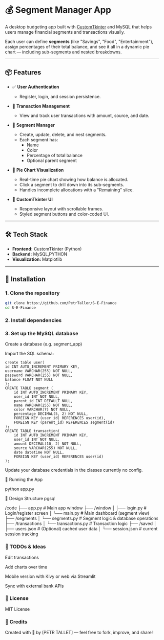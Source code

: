 # 💰 Segment Manager App

A desktop budgeting app built with [CustomTkinter](https://github.com/TomSchimansky/CustomTkinter) and MySQL that helps users manage financial segments and transactions visually. 

Each user can define **segments** (like "Savings", "Food", "Entertainment"), assign percentages of their total balance, and see it all in a dynamic pie chart — including sub-segments and nested breakdowns.

---

## 📦 Features

- ✅ **User Authentication**
  - Register, login, and session persistence.
  
- 🧾 **Transaction Management**
  - View and track user transactions with amount, source, and date.

- 🎯 **Segment Manager**
  - Create, update, delete, and nest segments.
  - Each segment has:
    - Name
    - Color
    - Percentage of total balance
    - Optional parent segment

- 🥧 **Pie Chart Visualization**
  - Real-time pie chart showing how balance is allocated.
  - Click a segment to drill down into its sub-segments.
  - Handles incomplete allocations with a "Remaining" slice.

- 🎨 **CustomTkinter UI**
  - Responsive layout with scrollable frames.
  - Styled segment buttons and color-coded UI.

---

## 🛠️ Tech Stack

- **Frontend:** CustomTkinter (Python)
- **Backend:** MySQL,PYTHON
- **Visualization:** Matplotlib

---

## 🧰 Installation

### 1. Clone the repository

```bash
git clone https://github.com/PetrTaller/S-E-Finance
cd S-E-Finance
```

### 2. Install dependencies

### 3. Set up the MySQL database
Create a database (e.g. segment_app)

Import the SQL schema:

```
create table user(
id INT AUTO_INCREMENT PRIMARY KEY,
username VARCHAR(255) NOT NULL,
password VARCHAR(255) NOT NULL,
balance FLOAT NOT NULL
);
CREATE TABLE segment (
    id INT AUTO_INCREMENT PRIMARY KEY,
    user_id INT NOT NULL,
    parent_id INT DEFAULT NULL,
    name VARCHAR(255) NOT NULL,
    color VARCHAR(7) NOT NULL,
    percentage DECIMAL(5, 2) NOT NULL,
    FOREIGN KEY (user_id) REFERENCES user(id),
    FOREIGN KEY (parent_id) REFERENCES segment(id)
);
CREATE TABLE transaction(
    id INT AUTO_INCREMENT PRIMARY KEY,
    user_id INT NOT NULL,
    amount DECIMAL(10, 2) NOT NULL,
    source VARCHAR(255) NOT NULL,
    date datetime NOT NULL,
    FOREIGN KEY (user_id) REFERENCES user(id)
);
```
Update your database credentials in the classes currently no config.

🚀 Running the App

python app.py

🧠 Design Structure
pgsql

/code
├── app.py              # Main app window
├── /window
│   ├── login.py        # Login/register screen
│   └── main.py         # Main dashboard (segment view)
├── /segments
│   └── segments.py     # Segment logic & database operations
├── /transactions
│   └── transactions.py # Transaction logic
├── /saved
│   ├── users.json      # (Optional) cached user data
│   └── session.json    # current session tracking



### 📌 TODOs & Ideas

 Edit transactions

 Add charts over time

 Mobile version with Kivy or web via Streamlit

 Sync with external bank APIs

### 📄 License
MIT License

### 🙌 Credits
Created with 💙 by [PETR TALLET] — feel free to fork, improve, and share!








